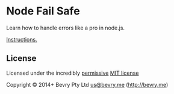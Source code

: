 # Node Fail Safe

Learn how to handle errors like a pro in node.js.

[Instructions.](https://gist.github.com/balupton/4721905fe5d51c541660)


<!-- LICENSE/ -->

## License

Licensed under the incredibly [permissive](http://en.wikipedia.org/wiki/Permissive_free_software_licence) [MIT license](http://creativecommons.org/licenses/MIT/)

Copyright &copy; 2014+ Bevry Pty Ltd <us@bevry.me> (http://bevry.me)

<!-- /LICENSE -->
